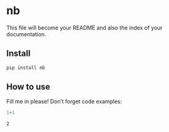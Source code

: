 # nb


<!-- WARNING: THIS FILE WAS AUTOGENERATED! DO NOT EDIT! -->

This file will become your README and also the index of your
documentation.

## Install

``` sh
pip install nb
```

## How to use

Fill me in please! Don’t forget code examples:

``` python
1+1
```

    2
